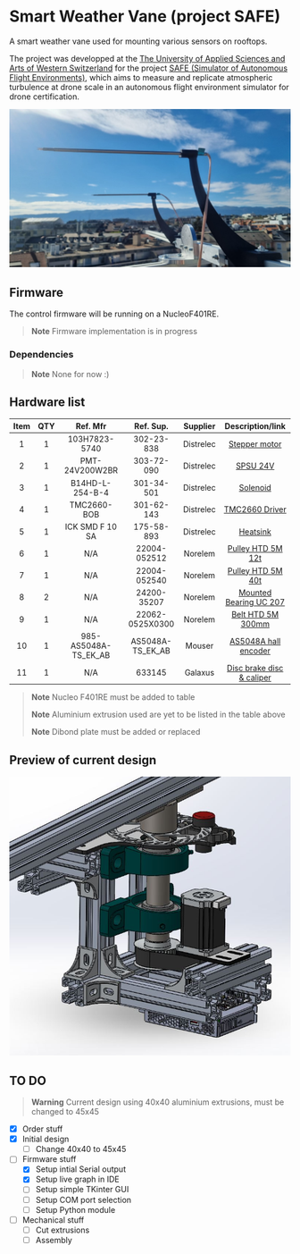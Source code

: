 # Smart Weather Vane (project SAFE)
A smart weather vane used for mounting various sensors on rooftops.

The project was developped at the [The University of Applied Sciences and Arts of Western Switzerland](https://www.hesge.ch/hepia/groupe/aero-nautique-spatiale) for the project [SAFE (Simulator of Autonomous Flight Environments)](https://www.hesge.ch/hepia/recherche-developpement/projets-recherche/safe-0), which aims to measure and replicate atmospheric turbulence at drone scale in an autonomous flight environment simulator for drone certification.

![HotFilmWire](HotFilmWire.jpg "HotFilmWire")

## Firmware
The control firmware will be running on a NucleoF401RE.

> **Note**
> Firmware implementation is in progress

### Dependencies
> **Note**
> None for now :)

## Hardware list

|Item|QTY| Ref. Mfr              |Ref. Sup.          |Supplier   |Description/link                    |
|:--:|:-:|:---------------------:|:-----------------:|:---------:|:----------------------------------:|
|1   |1  |103H7823-5740          |302-23-838         |Distrelec  |[Stepper motor                      ](https://www.distrelec.ch/en/stepper-motor-7nm-2300min-sup-sup-nema-24-sanyo-denki-103h7823-5740/p/30223838?trackQuery=cat-DNAV_PL_1856268&pos=10&origPos=119&origPageSize=50&filterapplied=filter_Holding+Torque~~Nm%3d1.8%26sort%3dPrice%3aasc%26filter_Number+of+Wires%3d4&track=true)|
|2   |1  |PMT-24V200W2BR         |303-72-090         |Distrelec  |[SPSU 24V                           ](https://www.distrelec.ch/en/switched-mode-power-supply-211-2w-24v-8a-delta-electronics-pmt-24v200w2br/p/30372090?trackQuery=POWER+SUPPLY+24V&pos=21&origPos=194&origPageSize=50&track=true)|
|3   |1  |B14HD-L-254-B-4        |301-34-501         |Distrelec  |[Solenoid                           ](https://www.distrelec.ch/en/metric-pull-latching-open-frame-solenoid-24vdc-22w-12-7mm-27-5ohm-ledex-b14hd-254/p/30134501?trackQuery=solenoid&pos=23&origPos=208&origPageSize=50&track=true)|
|4   |1  |TMC2660-BOB            |301-62-143         |Distrelec  |[TMC2660 Driver                     ](https://www.distrelec.ch/en/stepper-driver-breakout-board-for-tmc2660-28v-trinamic-tmc2660-bob/p/30162143?trackQuery=stepper+driver&pos=5&origPos=5&origPageSize=50&track=true)|
|5   |1  |ICK SMD F 10 SA        |175-58-893         |Distrelec  |[Heatsink                           ](https://www.distrelec.ch/en/heat-sink-smd-71-fischer-elektronik-ick-smd-10-sa/p/17558893?trackQuery=cat-DNAV_PL_0106060101&pos=8&origPos=167&origPageSize=50&filterapplied=q%3d*%26filter_Length~~mm%3d7%26filter_Width~~mm%3d8&track=true)|
|6   |1  |N/A                    |22004-052512       |Norelem    |[Pulley HTD 5M 12t                  ](https://www.norelem.ch/ch/en/Products/Product-overview/Systems-and-components-for-machine-and-plant-construction/Drive-technology/Toothed-belt-pulleys-Splined-shaft-Timing-belts/Toothed-pulleys-profile-HTD-5M.html)|
|7   |1  |N/A                    |22004-052540       |Norelem    |[Pulley HTD 5M 40t                  ](https://www.norelem.ch/ch/en/Products/Product-overview/Systems-and-components-for-machine-and-plant-construction/Drive-technology/Toothed-belt-pulleys-Splined-shaft-Timing-belts/Toothed-pulleys-profile-HTD-5M.html)|
|8   |2  |N/A                    |24200-35207        |Norelem    |[Mounted Bearing UC 207             ](https://www.norelem.ch/ch/en/Products/Product-overview/Systems-and-components-for-machine-and-plant-construction/Trapezoidal-thread-spindles-Ball-screw-linear-actuators-Pillow-block-bearings/Pillow-block-bearings/Pillow-block-bearing-pedestal-type-UCP.html)|
|9   |1  |N/A                    |22062-0525X0300    |Norelem    |[Belt HTD 5M 300mm                  ](https://www.norelem.ch/ch/en/Products/Product-overview/Systems-and-components-for-machine-and-plant-construction/Drive-technology/Toothed-belt-pulleys-Splined-shaft-Timing-belts/Toothed-beltprofile-HTD-5M.html)|
|10  |1  |985-AS5048A-TS_EK_AB   |AS5048A-TS_EK_AB   |Mouser     |[AS5048A hall encoder               ](https://www.mouser.ch/ProductDetail/ams-OSRAM/AS5048A-TS_EK_AB?qs=Rt6VE0PE%2FOd5D%2Fkw9O7ofA%3D%3D)|
|11  |1  |N/A                    |633145             |Galaxus    |[Disc brake disc & caliper          ](https://www.galaxus.ch/en/s3/product/avid-ball-bearing-5-front-wheel-brake-disc-brakes-633145)|

> **Note**
> Nucleo F401RE must be added to table
>
> **Note**
> Aluminium extrusion used are yet to be listed in the table above
>
> **Note**
> Dibond plate must be added or replaced

## Preview of current design
![CAD_screenshot](CAD_screenshot_01.JPG "CAD_screenshot")

## TO DO
> **Warning**
> Current design using 40x40 aluminium extrusions, must be changed to 45x45

- [X] Order stuff
- [X] Initial design
  - [ ] Change 40x40 to 45x45
- [ ] Firmware stuff
  - [X] Setup intial Serial output
  - [X] Setup live graph in IDE
  - [ ] Setup simple TKinter GUI
  - [ ] Setup COM port selection
  - [ ] Setup Python module
- [ ] Mechanical stuff
  - [ ] Cut extrusions
  - [ ] Assembly
